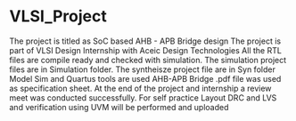# VLSI_Project
The project is titled as SoC based AHB - APB Bridge design
The project is part of VLSI Design Internship with Aceic Design Technologies
All the RTL files are compile ready and checked with simulation.
The simulation project files are in Simulation folder.
The syntheisze project file are in Syn folder
Model Sim and Quartus tools are used
AHB-APB Bridge .pdf file was used as specification sheet.
At the end of the project and internship a review meet was conducted successfully.
For self practice Layout DRC and LVS and verification using UVM will be performed and uploaded
